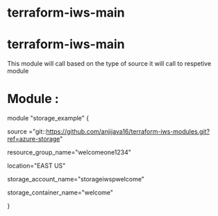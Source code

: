# terraform-iws-main
# terraform-iws-main
This module will call based on the type of source it will call to respetive module

# Module :

module "storage_example" {

source ="git::https://github.com/anjijava16/terraform-iws-modules.git?ref=azure-storage"

resource_group_name="welcomeone1234"

location="EAST US"

storage_account_name="storageiwspwelcome"

storage_container_name="welcome"

}


